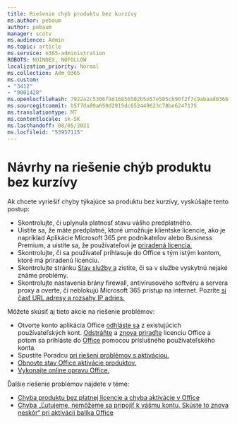 ```yaml
---
title: Riešenie chýb produktu bez kurzívy
ms.author: pebaum
author: pebaum
manager: scotv
ms.audience: Admin
ms.topic: article
ms.service: o365-administration
ROBOTS: NOINDEX, NOFOLLOW
localization_priority: Normal
ms.collection: Adm_O365
ms.custom:
- "3412"
- "9001428"
ms.openlocfilehash: 7922a2c5306f9d16856502b5e57e585cb90f2f7c9abaad0366f72ed46de786d5
ms.sourcegitcommit: b5f7da89a650d2915dc652449623c78be6247175
ms.translationtype: MT
ms.contentlocale: sk-SK
ms.lasthandoff: 08/05/2021
ms.locfileid: "53957115"
---
```

# <a name="suggestions-for-solving-unlicensed-product-errors"></a>Návrhy na riešenie chýb produktu bez kurzívy

Ak chcete vyriešiť chyby týkajúce sa produktu bez kurzívy, vyskúšajte tento postup:

- Skontrolujte, či uplynula platnosť stavu vášho predplatného.
- Uistite sa, že máte predplatné, ktoré umožňuje klientske licencie, ako je napríklad Aplikácie Microsoft 365 pre podnikateľov alebo Business Premium, a uistite sa, že používateľovi je [priradená licencia.](https://docs.microsoft.com/microsoft-365/admin/add-users/add-users) 
- Skontrolujte, či sa používateľ prihlasuje do Office s tým istým kontom, ktoré má priradenú licenciu.
- Skontrolujte stránku [Stav služby a](https://docs.microsoft.com/office365/enterprise/view-service-health) zistite, či sa v službe vyskytnú nejaké známe problémy.
- Skontrolujte nastavenia brány firewall, antivírusového softvéru a servera proxy a overte, či neblokujú Microsoft 365 prístup na internet. Pozrite [si časť URL adresy a rozsahy IP adries.](https://docs.microsoft.com/office365/enterprise/urls-and-ip-address-ranges)

Môžete skúsiť aj tieto akcie na riešenie problémov: 

- Otvorte konto aplikácia Office [odhláste sa](https://support.office.com/article/5a20dc11-47e9-4b6f-945d-478cb6d92071) z existujúcich používateľských kont. [Odstráňte](https://docs.microsoft.com/microsoft-365/admin/manage/remove-licenses-from-users) a [znova priraďte](https://docs.microsoft.com/microsoft-365/admin/manage/assign-licenses-to-users) licenciu Office a potom sa prihláste do [Office](https://support.office.com/article/628ea040-f265-49de-b986-be09c3ebf8a9) pomocou príslušného používateľského konta.
- Spustite Poradcu [pri riešení problémov s aktiváciou.](https://aka.ms/SARA-OfficeActivation-Alchemy)
- [Obnovte stav Office aktivácie produktov.](https://docs.microsoft.com/office365/troubleshoot/activation/reset-office-365-proplus-activation-state) 
- [Vykonajte online opravu Office.](https://support.office.com/Article/7821d4b6-7c1d-4205-aa0e-a6b40c5bb88b)

Ďalšie riešenie problémov nájdete v téme: 

- [Chyba produktu bez platnej licencie a chyba aktivácie v Office](https://support.office.com/Article/0d23d3c0-c19c-4b2f-9845-5344fedc4380)
- [Chyba „Ľutujeme, nemôžeme sa pripojiť k vášmu kontu. Skúste to znova neskôr“ pri aktivácii balíka Office](https://docs.microsoft.com/office/troubleshoot/activation-installation/issue-when-activate-office-from-office-365)